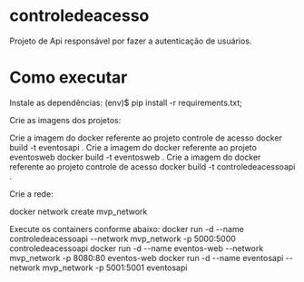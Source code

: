 # controledeacesso

Projeto de Api responsável por fazer a autenticação de usuários.

# Como executar

Instale as dependências: (env)$ pip install -r requirements.txt;


Crie as imagens dos projetos:

Crie a imagem do docker referente ao projeto controle de acesso docker build -t eventosapi .
Crie a imagem do docker referente ao projeto eventosweb docker build -t eventosweb .
Crie a imagem do docker referente ao projeto controle de acesso docker build -t controledeacessoapi .

Crie a rede:

docker network create mvp_network

Execute os containers conforme abaixo:
docker run -d --name controledeacessoapi --network mvp_network -p 5000:5000 controledeacessoapi
docker run -d --name eventos-web --network mvp_network -p 8080:80 eventos-web
docker run -d --name eventosapi --network mvp_network -p 5001:5001 eventosapi

